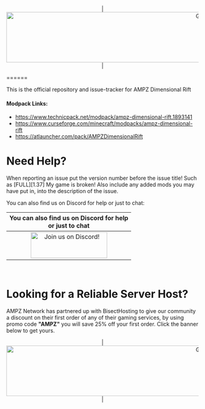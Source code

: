 <p align="center">
| <img src="https://www.bisecthosting.com/images/CF/AMPZ_Dimensional_Rift/BH_ADR_HEADER.png" alt="Get your server today!"  width="1125" height="132"></a>|
</p>
======

This is the official repository and issue-tracker for AMPZ Dimensional Rift
    
#### Modpack Links: 
+ https://www.technicpack.net/modpack/ampz-dimensional-rift.1893141
+ https://www.curseforge.com/minecraft/modpacks/ampz-dimensional-rift
+ https://atlauncher.com/pack/AMPZDimensionalRift

Need Help?
======
When reporting an issue put the version number before the issue title! Such as [FULL][1.37] My game is broken! Also include any added mods you may have put in, into the description of the issue. 
 
You can also find us on Discord for help or just to chat:   
  
|You can also find us on Discord for help<br>or just to chat|
|:------------:|
|<a href="https://discord.gg/enrpMDd"><img src="https://discordapp.com/assets/fc0b01fe10a0b8c602fb0106d8189d9b.png" alt="Join us on Discord!"  width="200" height="68"></a>|
<br>

Looking for a Reliable Server Host?
======
AMPZ Network has partnered up with BisectHosting to give our community a discount on their first order of any of their gaming services, by using promo code **"AMPZ"** you will save 25% off your first order. Click the banner below to get yours. 

<p align="center">
| <img src="https://cdn.discordapp.com/attachments/834066237583655012/911297229791297586/BH_ADR_PROMOCODE.png" alt="Get your server today!"  width="1125" height="132"></a>|
</p>
